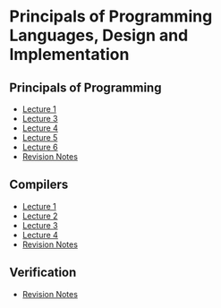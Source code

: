 
# Principals of Programming Languages, Design and Implementation

## Principals of Programming

- [Lecture 1](out/PP/PPL-Lecture1.html)
- [Lecture 3](out/PP/PPL-Lecture3.html)
- [Lecture 4](out/PP/PPL-Lecture4.html)
- [Lecture 5](out/PP/PPL-Lecture5.html)
- [Lecture 6](out/PP/PPL-Lecture6.html)
- [Revision Notes](out/PP/PPL-RevisionLecture.pdf)

## Compilers

- [Lecture 1]()
- [Lecture 2]()
- [Lecture 3]()
- [Lecture 4](out/compilers/Comp-Lecture4.html)
- [Revision Notes](out/compilers/Comp-RevisionLecture.pdf)

## Verification

- [Revision Notes](out/verif-revisionnotes.pdf)

